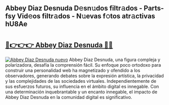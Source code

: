 ## Abbey Diaz Desnuda D𝚎sn𝚞dos filtr𝚊dos - Parts-fsy Vid𝚎os filtr𝚊dos - N𝚞evas f𝚘tos atr𝚊ctivas hU8Ae

# <h2><a href="http://mb4s261.tromn.icu/?c=Abbey+Diaz+Desnuda">🔗👉👉👉 Abbey Diaz Desnuda 🔗🔗</a></h2>

[![Abbey Diaz Desnuda nuevo](https://i.imgur.com/pEAQMta.gif)](http://mb4s261.tromn.icu/?c=Abbey+Diaz+Desnuda)
Abbey Diaz Desnuda, una figura compleja y polarizadora, desafía la comprensión fácil. Su enfoque poco ortodoxo para construir una personalidad web ha magnetizado y ofendido a los observadores, generando debates sobre la expresión artística, la privacidad y las complejidades de las sociedades virtuales. Independientemente de sus esfuerzos futuros, su influencia en el ámbito digital es innegable. Con una determinación inquebrantable y un encanto innegable, el impacto de Abbey Diaz Desnuda en la comunidad digital es significativo.
